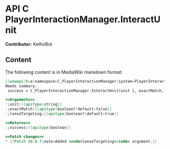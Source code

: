 # API C PlayerInteractionManager.InteractUnit

**Contributor:** KethoBot

## Content

The following content is in MediaWiki markdown format:

```mediawiki
{{wowapi|t=a|namespace=C_PlayerInteractionManager|system=PlayerInteractionManager}} {{restrictedapi|protected}}
Needs summary.
 success = C_PlayerInteractionManager.InteractUnit(unit [, exactMatch, looseTargeting])

==Arguments==
:;unit:{{apitype|string}}
:;exactMatch:{{apitype|boolean?|default=false}}
:;looseTargeting:{{apitype|boolean?|default=true}}

==Returns==
:;success:{{apitype|boolean}}

==Patch changes==
* {{Patch 10.0.7|note=Added <code>looseTargeting</code> argument.}}
```